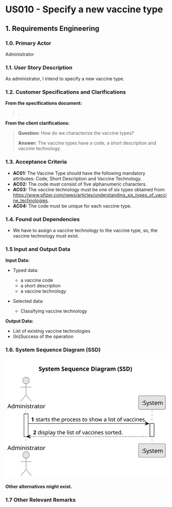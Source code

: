 # US010 - Specify a new vaccine type 

## 1. Requirements Engineering

### 1.0. Primary Actor
Administrator

### 1.1. User Story Description

As administrator, I intend to specify a new vaccine type.

### 1.2. Customer Specifications and Clarifications 

**From the specifications document:**

> . 

**From the client clarifications:**

> **Question:** How do we characterize the vaccine types?
>  
> **Answer:** The vaccine types have a code, a short description and vaccine technology.

### 1.3. Acceptance Criteria

* **AC01:** The Vaccine Type should have the following mandatory attributes: Code, Short Description and Vaccine Technology.
* **AC02:** The code must consist of five alphanumeric characters.
* **AC03:** The vaccine technology must be one of six types obtained from: https://www.pfizer.com/news/articles/understanding_six_types_of_vaccine_technologies.
* **AC04:** The code must be unique for each vaccine type.

### 1.4. Found out Dependencies

* We have to assign a vaccine technology to the vaccine type, so, the vaccine technology must exist.

### 1.5 Input and Output Data

**Input Data:**

* Typed data:
	* a vaccine code
	* a short description
	* a vaccine technology
	
* Selected data:
	* Classifying vaccine technology

**Output Data:**

* List of existing vaccine technologies
* (In)Success of the operation

### 1.6. System Sequence Diagram (SSD)

![US010-SSD.svg](ssdsvg%2Fsvg%2FUS010-SSD.svg)

**Other alternatives might exist.**

### 1.7 Other Relevant Remarks
